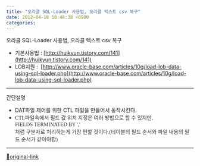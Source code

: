 ```yaml
---
title: "오라클 SQL-Loader 사용법, 오라클 텍스트 csv 복구"
date: 2012-04-18 10:48:38 +0900
categories: 
---
```

  

오라클 SQL-Loader 사용법, 오라클 텍스트 csv 복구


- 기본사용법 : [http://huikyun.tistory.com/141](http://huikyun.tistory.com/141)
- LOB지원 : 
[http://www.oracle-base.com/articles/10g/load-lob-data-using-sql-loader.php](http://www.oracle-base.com/articles/10g/load-lob-data-using-sql-loader.php)

- - - - - -

간단설명
- DAT파일 제어를 위한 CTL 파일을 만들어서 동작시킨다.
- <font color="#333333" face="굴림">CTL파일속에서 필드 값 위치 지정은 여러 방법으로 할 수 있지만,</font>  
<font color="#333333" face="굴림">FIELDS TERMINATED BY ','  
처럼 구분자로 처리하는게 가장 편할 것이다.(테이블의 필드 순서와 파일 내용의 필드 순서가 같아야함)</font>

  
  




***
[🔗original-link](http://www.mins01.com/mh/tech/read/767)